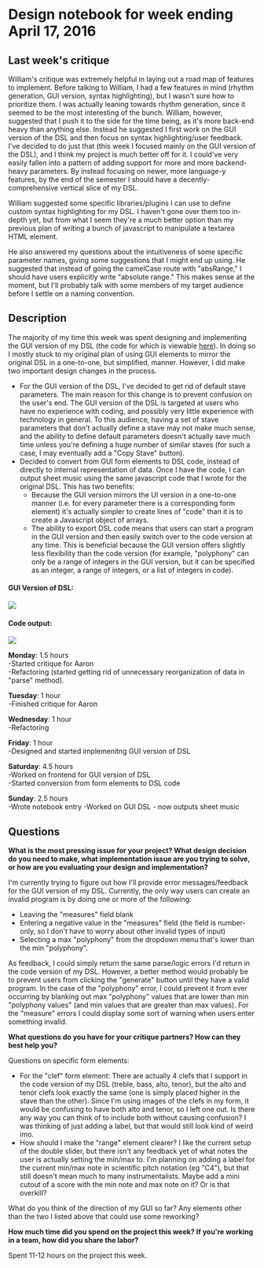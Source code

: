 # Design notebook for week ending April 17, 2016

## Last week's critique

William's critique was extremely helpful in laying out a road map of features to implement.  Before talking to William, I had a few features in mind (rhythm generation, GUI version, syntax highlighting), but I wasn't sure how to prioritize them.  I was actually leaning towards rhythm generation, since it seemed to be the most interesting of the bunch.  William, however, suggested that I push it to the side for the time being, as it's more back-end heavy than anything else.  Instead he suggested I first work on the GUI version of the DSL and then focus on syntax highlighting/user feedback.  
I've decided to do just that (this week I focused mainly on the GUI version of the DSL), and I think my project is much better off for it.  I could've very easily fallen into a pattern of adding support for more and more backend-heavy parameters.  By instead focusing on newer, more language-y features, by the end of the semester I should have a decently-comprehensive vertical slice of my DSL.

William suggested some specific libraries/plugins I can use to define custom syntax highlighting for my DSL.  I haven't gone over them too in-depth yet, but from what I seem they're a much better option than my previous plan of writing a bunch of javascript to manipulate a textarea HTML element.

He also answered my questions about the intuitiveness of some specific parameter names, giving some suggestions that I might end up using.  He suggested that instead of going the camelCase route with "absRange," I should have users explicitly write "absolute range."  This makes sense at the moment, but I'll probably talk with some members of my target audience before I settle on a naming convention.

## Description

The majority of my time this week was spent designing and implementing the GUI version of my DSL (the code for which is viewable [here](https://github.com/milohan/sheet-music-gen/blob/master/dsl_ui.html)). In doing so I mostly stuck to my original plan of using GUI elements to mirror the original DSL in a one-to-one, but simplified, manner.  However, I did make two important design changes in the process.
- For the GUI version of the DSL, I've decided to get rid of default stave parameters.  The main reason for this change is to prevent confusion on the user's end.  The GUI version of the DSL is targeted at users who have no experience with coding, and possibly very little experience with technology in general.  To this audience, having a set of stave parameters that don't actually define a stave may not make much sense, and the ability to define default parameters doesn't actually save much time unless you're defining a huge number of similar staves (for such a case, I may eventually add a "Copy Stave" button).
- Decided to convert from GUI form elements to DSL code, instead of directly to internal representation of data.  Once I have the code, I can output sheet music using the same javascript code that I wrote for the original DSL.  This has two benefits:  
	- Because the GUI version mirrors the UI version in a one-to-one manner (i.e. for every parameter there is a corresponding form element) it's actually simpler to create lines of "code" than it is to create a Javascript object of arrays.
	- The ability to export DSL code means that users can start a program in the GUI version and then easily switch over to the code version at any time.  This is beneficial because the GUI version offers slightly less flexibility than the code version (for example, "polyphony" can only be a range of integers in the GUI version, but it can be specified as an integer, a range of integers, or a list of integers in code).

#### GUI Version of DSL:
![](https://raw.githubusercontent.com/milohan/project-notebook/master/images/4-17_gui.png)

#### Code output:
![](https://raw.githubusercontent.com/milohan/project-notebook/master/images/4-17_gui_code_output.png)

**Monday**: 1.5 hours  
-Started critique for Aaron  
-Refactoring (started getting rid of unnecessary reorganization of data in "parse" method).

**Tuesday**: 1 hour  
-Finished critique for Aaron

**Wednesday**: 1 hour  
-Refactoring

**Friday**: 1 hour  
-Designed and started implemenitng GUI version of DSL

**Saturday**: 4.5 hours  
-Worked on frontend for GUI version of DSL  
-Started conversion from form elements to DSL code

**Sunday**: 2.5 hours  
-Wrote notebook entry
-Worked on GUI DSL - now outputs sheet music

## Questions

**What is the most pressing issue for your project? What design decision do
you need to make, what implementation issue are you trying to solve, or how
are you evaluating your design and implementation?**

I'm currently trying to figure out how I'll provide error messages/feedback for the GUI version of my DSL.  Currently, the only way users can create an invalid program is by doing one or more of the following:
- Leaving the "measures" field blank
- Entering a negative value in the "measures" field (the field is number-only, so I don't have to worry about other invalid types of input)
- Selecting a max "polyphony" from the dropdown menu that's lower than the min "polyphony".

As feedback, I could simply return the same parse/logic errors I'd return in the code version of my DSL.  However, a better method would probably be to prevent users from clicking the "generate" button until they have a valid program.  In the case of the "polyphony" error, I could prevent it from ever occurring by blanking out max "polyphony" values that are lower than min "polyphony values" (and min values that are greater than max values).  For the "measure" errors I could display some sort of warning when users enter something invalid.

**What questions do you have for your critique partners? How can they best help
you?**

Questions on specific form elements:
- For the "clef" form element: There are actually 4 clefs that I support in the code version of my DSL (treble, bass, alto, tenor), but the alto and tenor clefs look exactly the same (one is simply placed higher in the stave than the other).  Since I'm using images of the clefs in my form, it would be confusing to have both alto and tenor, so I left one out.  Is there any way you can think of to include both without causing confusion?  I was thinking of just adding a label, but that would still look kind of weird imo.
- How should I make the "range" element clearer?  I like the current setup of the double slider, but there isn't any feedback yet of what notes the user is actually setting the min/max to.  I'm planning on adding a label for the current min/max note in scientific pitch notation (eg "C4"), but that still doesn't mean much to many instrumentalists.  Maybe add a mini cutout of a score with the min note and max note on it?  Or is that overkill?

What do you think of the direction of my GUI so far?  Any elements other than the two I listed above that could use some reworking?

**How much time did you spend on the project this week? If you're working in a
team, how did you share the labor?**

Spent 11-12 hours on the project this week.